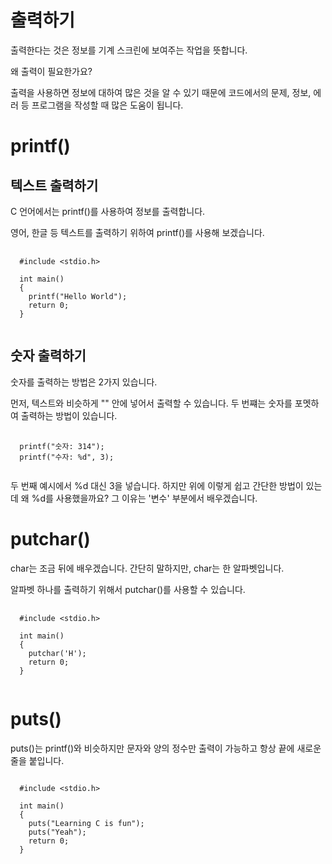 # 출력하기

출력한다는 것은 정보를 기계 스크린에 보여주는 작업을 뜻합니다.

왜 출력이 필요한가요?

출력을 사용하면 정보에 대하여 많은 것을 알 수 있기 때문에 코드에서의 문제, 정보, 에러 등 프로그램을 작성할 때 많은 도움이 됩니다.

# printf()

## 텍스트 출력하기

C 언어에서는 printf()를 사용하여 정보를 출력합니다.

영어, 한글 등 텍스트를 출력하기 위하여 printf()를 사용해 보겠습니다.

<pre>
  <code>
  #include &lt;stdio.h>

  int main()
  {
    printf("Hello World");
    return 0;
  }
  </code>
</pre>

## 숫자 출력하기

숫자를 출력하는 방법은 2가지 있습니다.

먼저, 텍스트와 비슷하게 "" 안에 넣어서 출력할 수 있습니다.
두 번쨰는 숫자를 포멧하여 출력하는 방법이 있습니다.

<pre>
  <code>
  printf("숫자: 314");
  printf("수자: %d", 3);
  </code>
</pre>

두 번째 예시에서 %d 대신 3을 넣습니다. 하지만 위에 이렇게 쉽고 간단한 방법이 있는데 왜 %d를 사용했을까요? 그 이유는 '변수' 부분에서 배우겠습니다.

# putchar()

char는 조금 뒤에 배우겠습니다. 간단히 말하지만, char는 한 알파벳입니다.

알파벳 하나를 출력하기 위해서 putchar()를 사용할 수 있습니다.

<pre>
  <code>
  #include &lt;stdio.h>

  int main()
  {
    putchar('H');
    return 0;
  }
  </code>
</pre>

# puts()

puts()는 printf()와 비슷하지만 문자와 양의 정수만 출력이 가능하고 항상 끝에 새로운 줄을 붙입니다.

<pre>
<code>
  #include &lt;stdio.h>

  int main()
  {
    puts("Learning C is fun");
    puts("Yeah");
    return 0;
  }
</code>
</pre>
